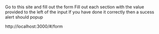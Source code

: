 Go to this site and fill out the form
Fill out each section with the value provided to the left of the input
If you have done it correctly then a sucess alert should popup

http://localhost:3000/#/form

